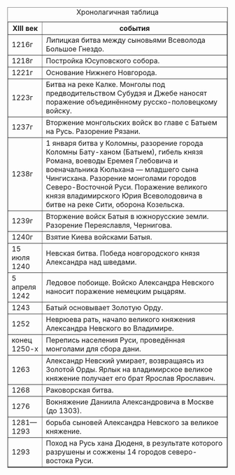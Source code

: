 <!DOCTYPE HTML>
<html>
 <head>
  <meta charset="utf-8">
  <title>история</title>
 </head>
 <body>
  <table border="1">
   <caption>Хронолагичная таблица</caption>
   <tr>
    <th>XIII век</th>
    <th>события</th>
   </tr>
   <tr><td>1216г</td><td> Липицкая битва между сыновьями Всеволода Большое Гнездо.
   <tr><td>1218г</td><td>Постройка Юсуповского собора.
   <tr><td>1221г</td><td>Основание Нижнего Новгорода.
   <tr><td>1223г</td><td>Битва на реке Калке. Монголы под предводительством Субудэя и Джебе наносят поражение объединённому русско-половецкому войску.
   <tr><td>1237г</td><td> Вторжение монгольских войск во главе с Батыем на Русь. Разорение Рязани.
   <tr><td>1238г</td><td> 1 января битва у Коломны, разорение города Коломны Бату-ханом (Батыем), гибель князя Романа, воеводы Еремея Глебовича и военачальника Кюльхана — младшего сына Чингисхана. Разорение монголами городов Северо-Восточной Руси. Поражение великого князя владимирского Юрия Всеволодовича в битве на реке Сити, оборона Козельска.
   <tr><td>1239г</td><td> Вторжение войск Батыя в южнорусские земли. Разорение Переяславля, Чернигова.
   <tr><td>1240г</td><td> Взятие Киева войсками Батыя.
   <tr><td>15 июля 1240</td><td> Невская битва. Победа новгородского князя Александра над шведами.
   <tr><td>5 апреля 1242</td><td> Ледовое побоище. Войско Александра Невского наносит поражение немецким рыцарям.
   <tr><td>1243</td><td> Батый основывает Золотую Орду.
   <tr><td>1252</td><td> Неврюева рать, начало великого княжения Александра Невского во Владимире.
   <tr><td>конец 1250-х</td><td> Перепись населения Руси, проведённая монголами для сбора дани.
   <tr><td>1263</td><td>Александр Невский умирает, возвращаясь из Золотой Орды. Ярлык на владимирское великое княжение получает его брат Ярослав Ярославич.
   <tr><td>1268</td><td>Раковорская битва.
   <tr><td>1276</td><td> Вокняжение Даниила Александровича в Москве (до 1303).
   <tr><td>1281—1293</td><td> борьба сыновей Александра Невского за великое княжение.
   <tr><td>1293</td><td> Поход на Русь хана Дюденя, в результате которого разрушены и сожжены 14 городов северо-востока Руси.

  </table>
 </body>
</html>
